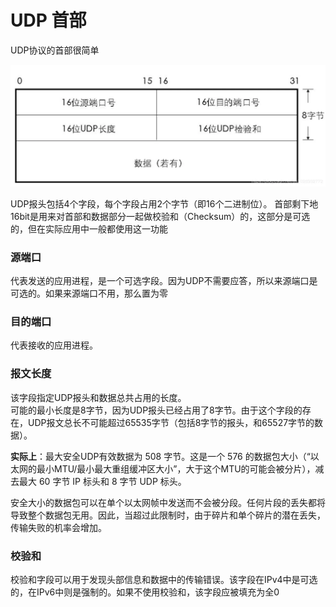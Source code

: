 # UDP 首部

UDP协议的首部很简单

![img.png](img.png)

UDP报头包括4个字段，每个字段占用2个字节（即16个二进制位）。
首部剩下地16bit是用来对首部和数据部分一起做校验和（Checksum）的，这部分是可选的，但在实际应用中一般都使用这一功能

### 源端口
代表发送的应用进程，是一个可选字段。因为UDP不需要应答，所以来源端口是可选的。如果来源端口不用，那么置为零

### 目的端口
代表接收的应用进程。

### 报文长度
该字段指定UDP报头和数据总共占用的长度。  
可能的最小长度是8字节，因为UDP报头已经占用了8字节。由于这个字段的存在，UDP报文总长不可能超过65535字节（包括8字节的报头，和65527字节的数据）。  

**实际上**：最大安全UDP有效数据为 508 字节。这是一个 576 的数据包大小（“以太网的最小MTU/最小最大重组缓冲区大小”，大于这个MTU的可能会被分片），减去最大 60 字节 IP 标头和 8 字节 UDP 标头。  

安全大小的数据包可以在单个以太网帧中发送而不会被分段。任何片段的丢失都将导致整个数据包无用。因此，当超过此限制时，由于碎片和单个碎片的潜在丢失，传输失败的机率会增加。


### 校验和
校验和字段可以用于发现头部信息和数据中的传输错误。该字段在IPv4中是可选的，在IPv6中则是强制的。如果不使用校验和，该字段应被填充为全0